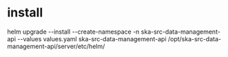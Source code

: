 # install

helm upgrade --install --create-namespace -n ska-src-data-management-api --values values.yaml ska-src-data-management-api /opt/ska-src-data-management-api/server/etc/helm/
